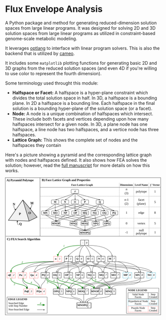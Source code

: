 # Flux Envelope Analysis
A Python package and method for generating reduced-dimension solution spaces from large linear programs. It was designed for solving 2D and 3D solution spaces from large linear programs as utilized in constraint-based genome-scale metabolic modeling.

It leverages [optlang](https://github.com/opencobra/optlang) to interface with linear program solvers. This is also the backend that is utilized by [cameo](http://cameo.bio/).

It includes some `matplotlib` plotting functions for generating basic 2D and 3D graphs from the reduced solution spaces (and even 4D if you're willing to use color to represent the fourth dimension).

Some terminology used throught this module:
* **Halfspace or Facet:** A halfspace is a hyper-plane constraint which divides the total solution space in half. In 3D, a halfspace is a bounding plane. In 2D a halfspace is a bounding line. Each halfspace in the final solution is a bounding hyper-plane of the solution space (or a facet).
* **Node:** A node is a unique combination of halfspaces which intersect. These include both facets and vertices depending upon how many halfspaces intersect for a given node. In 3D, a plane node has one halfspace, a line node has two halfspaces, and a vertice node has three halfspaces.
* **Lattice Graph:** This shows the complete set of nodes and the halfspaces they contain

Here's a picture showing a pyramid and the corresponding lattice graph with nodes and halfspaces defined. It also shows how FEA solves the solution; however, read the [full manuscript](docs/_static/FEA_Manuscript.pdf) for more details on how this works.

![Pyramid solution space with lattice graph, facets, and nodes](docs/_static/Pyramid_face_lattice.svg "Pyramid Lattice Graph")